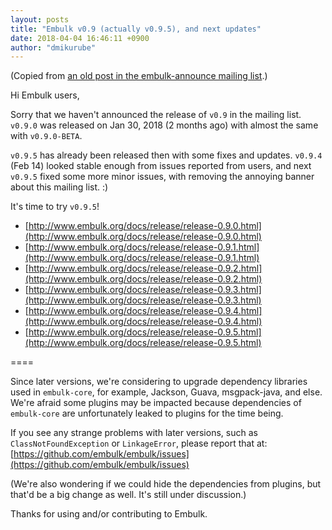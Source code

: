 ```yaml
---
layout: posts
title: "Embulk v0.9 (actually v0.9.5), and next updates"
date: 2018-04-04 16:46:11 +0900
author: "dmikurube"
---
```


(Copied from [an old post in the embulk-announce mailing list](https://groups.google.com/d/msg/embulk-announce/07kDlXbhvvY/sgAtpJV3AgAJ).)

Hi Embulk users,

Sorry that we haven't announced the release of `v0.9` in the mailing list. `v0.9.0` was released on Jan 30, 2018 (2 months ago) with almost the same with `v0.9.0-BETA`.

`v0.9.5` has already been released then with some fixes and updates. `v0.9.4` (Feb 14) looked stable enough from issues reported from users, and next `v0.9.5` fixed some more minor issues, with removing the annoying banner about this mailing list. :)

It's time to try `v0.9.5`!

* [http://www.embulk.org/docs/release/release-0.9.0.html](http://www.embulk.org/docs/release/release-0.9.0.html)
* [http://www.embulk.org/docs/release/release-0.9.1.html](http://www.embulk.org/docs/release/release-0.9.1.html)
* [http://www.embulk.org/docs/release/release-0.9.2.html](http://www.embulk.org/docs/release/release-0.9.2.html)
* [http://www.embulk.org/docs/release/release-0.9.3.html](http://www.embulk.org/docs/release/release-0.9.3.html)
* [http://www.embulk.org/docs/release/release-0.9.4.html](http://www.embulk.org/docs/release/release-0.9.4.html)
* [http://www.embulk.org/docs/release/release-0.9.5.html](http://www.embulk.org/docs/release/release-0.9.5.html)

====

Since later versions, we're considering to upgrade dependency libraries used in `embulk-core`, for example, Jackson, Guava, msgpack-java, and else. We're afraid some plugins may be impacted because dependencies of `embulk-core` are unfortunately leaked to plugins for the time being.

If you see any strange problems with later versions, such as `ClassNotFoundException` or `LinkageError`, please report that at: [https://github.com/embulk/embulk/issues](https://github.com/embulk/embulk/issues)

(We're also wondering if we could hide the dependencies from plugins, but that'd be a big change as well. It's still under discussion.)

Thanks for using and/or contributing to Embulk.
